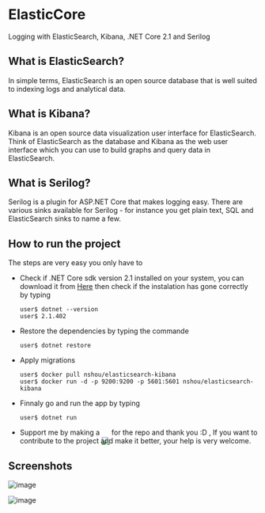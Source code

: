 # ElasticCore
Logging with ElasticSearch, Kibana, .NET Core 2.1 and Serilog

## What is ElasticSearch?
In simple terms, ElasticSearch is an open source database that is well suited to indexing logs and analytical data.
## What is Kibana?
Kibana is an open source data visualization user interface for ElasticSearch. Think of ElasticSearch as the database and Kibana as the web user interface which you can use to build graphs and query data in ElasticSearch.
## What is Serilog?
Serilog is a plugin for ASP.NET Core that makes logging easy. There are various sinks available for Serilog - for instance you get plain text, SQL and ElasticSearch sinks to name a few.

## How to run the project
The steps are very easy you only have to
* Check if .NET Core sdk version 2.1 installed on your system, you can download it from [Here](https://www.microsoft.com/net/download/dotnet-core/2.1) then check if the instalation has gone correctly by typing
      
      user$ dotnet --version
      user$ 2.1.402
* Restore the dependencies by typing the commande
  
      user$ dotnet restore
* Apply migrations

      user$ docker pull nshou/elasticsearch-kibana
      user$ docker run -d -p 9200:9200 -p 5601:5601 nshou/elasticsearch-kibana
* Finnaly go and run the app by typing

      user$ dotnet run
* Support me by making a <img style="margin-bottom: -20px;" src="https://user-images.githubusercontent.com/24621701/44811262-193e6e00-abcc-11e8-8e61-e52d8c78d5c9.png" /> for the repo and thank you :D , If you want to contribute to the project and make it better, your help is very welcome. 

## Screenshots
![image](https://user-images.githubusercontent.com/24621701/46341722-f4904880-c606-11e8-86ad-da91eaf62678.png)

![image](https://user-images.githubusercontent.com/24621701/46341490-340a6500-c606-11e8-8531-1ab81d317b82.png)
